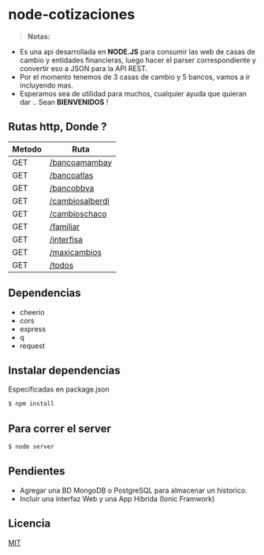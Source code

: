 # node-cotizaciones
> **Notas:**
  - Es una api desarrollada en **NODE.JS** para consumir las web de casas de cambio y entidades financieras, luego hacer el parser correspondiente y convertir eso a JSON para la API REST.
  - Por el momento tenemos de 3 casas de cambio y 5 bancos, vamos a ir incluyendo mas.
  - Esperamos sea de utilidad para muchos, cualquier ayuda que quieran dar .. Sean **BIENVENIDOS** !

## Rutas http, Donde ?

Metodo | Ruta
------ | -----------------
GET    | [/bancoamambay]
GET    | [/bancoatlas]
GET    | [/bancobbva]
GET    | [/cambiosalberdi]
GET    | [/cambioschaco]
GET    | [/familiar]
GET    | [/interfisa]
GET    | [/maxicambios]
GET    | [/todos]

## Dependencias
- cheerio
- cors
- express
- q
- request

## Instalar dependencias
Especificadas en package.json

```sh
$ npm install
```

## Para correr el server

```sh
$ node server
```

## Pendientes
- Agregar una BD MongoDB o PostgreSQL para almacenar un historico.
- Incluir una interfaz Web y una App Hibrida (Ionic Framwork)

## Licencia
[MIT]

[/bancoamambay]: http://cotizaciones.cabu.co/bancoamambay
[/bancoatlas]: http://cotizaciones.cabu.co/bancoatlas
[/bancobbva]: http://cotizaciones.cabu.co/bancobbva
[/cambiosalberdi]: http://cotizaciones.cabu.co/cambiosalberdi
[/cambioschaco]: http://cotizaciones.cabu.co/cambioschaco
[/familiar]: http://cotizaciones.cabu.co/familiar
[/interfisa]: http://cotizaciones.cabu.co/interfisa
[/maxicambios]: http://cotizaciones.cabu.co/maxicambios
[/todos]: http://cotizaciones.cabu.co/todos
[mit]: https://github.com/cabupy/node-cotizaciones/blob/master/LICENSE
